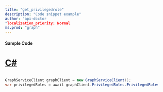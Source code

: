 ```yaml
---
title: "get_privilegedrole"
description: "Code snippet example" 
author: "api-doctor
"localization_priority: Normal
ms.prod: "graph"
--- 
```

#### Sample Code
# [C#](#tab/Csharp)

```C#

GraphServiceClient graphClient = new GraphServiceClient();
var privilegedRoles = await graphClient.PrivilegedRoles.PrivilegedRoles.Request().GetAsync();

```